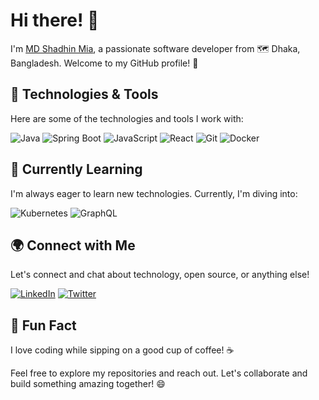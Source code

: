 # Hi there! 👋
I'm [MD Shadhin Mia](https://www.linkedin.com/in/mdshadhinkn/), a passionate software developer from 🗺 Dhaka, Bangladesh. Welcome to my GitHub profile! 🚀

## 🔧 Technologies & Tools
Here are some of the technologies and tools I work with:

![Java](https://img.shields.io/badge/Java-007396?style=for-the-badge&logo=java&logoColor=white)
![Spring Boot](https://img.shields.io/badge/Spring_Boot-6DB33F?style=for-the-badge&logo=spring&logoColor=white)
![JavaScript](https://img.shields.io/badge/JavaScript-F7DF1E?style=for-the-badge&logo=javascript&logoColor=black)
![React](https://img.shields.io/badge/React-61DAFB?style=for-the-badge&logo=react&logoColor=black)
![Git](https://img.shields.io/badge/Git-F05032?style=for-the-badge&logo=git&logoColor=white)
![Docker](https://img.shields.io/badge/Docker-2496ED?style=for-the-badge&logo=docker&logoColor=white)

## 🌱 Currently Learning
I'm always eager to learn new technologies. Currently, I'm diving into:

![Kubernetes](https://img.shields.io/badge/Kubernetes-326CE5?style=for-the-badge&logo=kubernetes&logoColor=white)
![GraphQL](https://img.shields.io/badge/GraphQL-E10098?style=for-the-badge&logo=graphql&logoColor=white)
<!--
## 📊 Most Used Languages
[![Top Langs](https://github-readme-stats.vercel.app/api/top-langs/?username=md-shadhin-mia&layout=compact)](https://github.com/anuraghazra/github-readme-stats)
-->
## 🌍 Connect with Me
Let's connect and chat about technology, open source, or anything else!

[![LinkedIn](https://img.shields.io/badge/LinkedIn-0A66C2?style=for-the-badge&logo=linkedin&logoColor=white)](https://www.linkedin.com/in/mdshadhinkn/)
[![Twitter](https://img.shields.io/badge/Twitter-1DA1F2?style=for-the-badge&logo=twitter&logoColor=white)](https://twitter.com/MdShadhinkn)
<!--[![Website](https://img.shields.io/badge/Website-FF5722?style=for-the-badge&logo=firefox-browser&logoColor=white)](https://yourwebsite.com) -->

## 🚀 Fun Fact
I love coding while sipping on a good cup of coffee! ☕

Feel free to explore my repositories and reach out. Let's collaborate and build something amazing together! 😄
